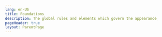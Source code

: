 ```yaml
---
lang: en-US
title: Foundations 
description: The global rules and elements which govern the appearance, structure and behaviour of components.
pageHeader: true
layout: ParentPage
---
```



<SubMenuCards/>
